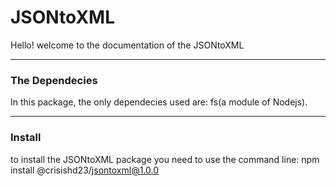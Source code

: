 

# JSONtoXML

Hello! welcome to the documentation of the JSONtoXML

---

### The Dependecies

In this package, the only dependecies used are: fs(a module of Nodejs).

---

### Install
to install the JSONtoXML package you need to use the command line: npm install @crisishd23/jsontoxml@1.0.0
